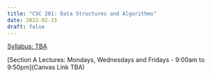 ```yaml
---
title: "CSC 201: Data Structures and Algorithms"
date: 2022-02-15
draft: false
---
```

[Syllabus: TBA]()

[Section A Lectures: Mondays, Wednesdays and Fridays - 9:00am to 9:50pm](Canvas Link TBA)